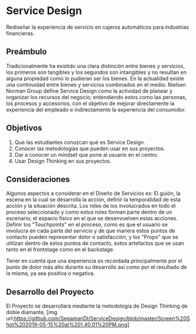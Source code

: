# Service Design
Rediseñar la experiencia de servicio en cajeros automáticos para industrias financieras.

## Preámbulo
Tradicionalmente ha existido una clara distinción entre bienes y servicios, los primeros son tangibles y los segundos son intangibles y no resultan en alguna propiedad como lo pudieran ser los bienes. En la actualidad existe una continuidad entre bienes y servicios combinados en el medio.
Nielsen Norman Group define Service Design como la actividad de planear y organizar los recursos del negocio; entendiendo estos como las personas, los procesos y accesorios, con el objetivo de mejorar directamente la experiencia del empleado e indirectamente la experiencia del consumidor.

## Objetivos
1. Que las estudiantes conozcan qué es Service Design.
2. Conocer las metodologías que pueden usar en sus proyectos.
3. Dar a conocer un mindset que pone al usuario en el centro.
4. Usar Design Thinking en sus proyectos.

## Consideraciones
Algunos aspectos a considerar en el Diseño de Servicios es: El guión, la escena en la cual se desarrolla la acción, definir la temporalidad de esta acción y la situación descrita. Los roles de los involucrados en todo el proceso seleccionado y como estos roles forman parte dentro de un escenario; el espacio físico en el que se desenvuelven estas acciones.
Definir los "Touchpoints" en el proceso, como es que el usuario se involucra en cada parte del servicio y de que manera estos puntos de contacto pueden representar dolor o satisfacción, y los "Props" que se utilizan dentro de estos puntos de contacto, estos artefactos que se usan tanto en el frontstage como en el backstage.

Tener en cuenta que una experiencia es recordada principalmente por el punto de dolor más alto durante su desarrollo así como por el resultado de la misma, ya sea positiva o negativa.

## Desarrollo del Proyecto
El Proyecto se desarrollará mediante la metodología de Design Thinking de doble diamante, 
[img url:https://github.com/SegamanDI/ServiceDesign/blob/master/Screen%20Shot%202019-05-15%20at%201.40.01%20PM.png]










